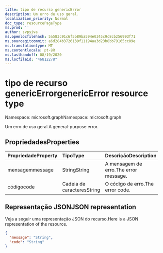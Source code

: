 ```yaml
---
title: tipo de recurso genericError
description: Um erro de uso geral.
localization_priority: Normal
doc_type: resourcePageType
ms.prod: ''
author: svpsiva
ms.openlocfilehash: 5a583c91c6f5b89ba594e0345c9c8cb256993f71
ms.sourcegitcommit: a6d284b3726139f11194aa3d23b8bb79165cc09e
ms.translationtype: MT
ms.contentlocale: pt-BR
ms.lasthandoff: 08/19/2020
ms.locfileid: "46812278"
---
```

# <a name="genericerror-resource-type"></a><span data-ttu-id="e3908-103">tipo de recurso genericError</span><span class="sxs-lookup"><span data-stu-id="e3908-103">genericError resource type</span></span>

<span data-ttu-id="e3908-104">Namespace: microsoft.graph</span><span class="sxs-lookup"><span data-stu-id="e3908-104">Namespace: microsoft.graph</span></span>

<span data-ttu-id="e3908-105">Um erro de uso geral.</span><span class="sxs-lookup"><span data-stu-id="e3908-105">A general-purpose error.</span></span>

## <a name="properties"></a><span data-ttu-id="e3908-106">Propriedades</span><span class="sxs-lookup"><span data-stu-id="e3908-106">Properties</span></span>

| <span data-ttu-id="e3908-107">Propriedade</span><span class="sxs-lookup"><span data-stu-id="e3908-107">Property</span></span> | <span data-ttu-id="e3908-108">Tipo</span><span class="sxs-lookup"><span data-stu-id="e3908-108">Type</span></span> | <span data-ttu-id="e3908-109">Descrição</span><span class="sxs-lookup"><span data-stu-id="e3908-109">Description</span></span> |
|:---------|:-----|:------------|
| <span data-ttu-id="e3908-110">mensagem</span><span class="sxs-lookup"><span data-stu-id="e3908-110">message</span></span> | <span data-ttu-id="e3908-111">String</span><span class="sxs-lookup"><span data-stu-id="e3908-111">String</span></span> | <span data-ttu-id="e3908-112">A mensagem de erro.</span><span class="sxs-lookup"><span data-stu-id="e3908-112">The error message.</span></span> |
| <span data-ttu-id="e3908-113">código</span><span class="sxs-lookup"><span data-stu-id="e3908-113">code</span></span> | <span data-ttu-id="e3908-114">Cadeia de caracteres</span><span class="sxs-lookup"><span data-stu-id="e3908-114">String</span></span> | <span data-ttu-id="e3908-115">O código de erro.</span><span class="sxs-lookup"><span data-stu-id="e3908-115">The error code.</span></span> |

## <a name="json-representation"></a><span data-ttu-id="e3908-116">Representação JSON</span><span class="sxs-lookup"><span data-stu-id="e3908-116">JSON representation</span></span>

<span data-ttu-id="e3908-117">Veja a seguir uma representação JSON do recurso.</span><span class="sxs-lookup"><span data-stu-id="e3908-117">Here is a JSON representation of the resource.</span></span>

<!-- {
  "blockType": "resource",
  "optionalProperties": [
  ],
  "@odata.type": "microsoft.graph.genericError"
}-->

```json
{
  "message": "String",
  "code": "String"
}
```

